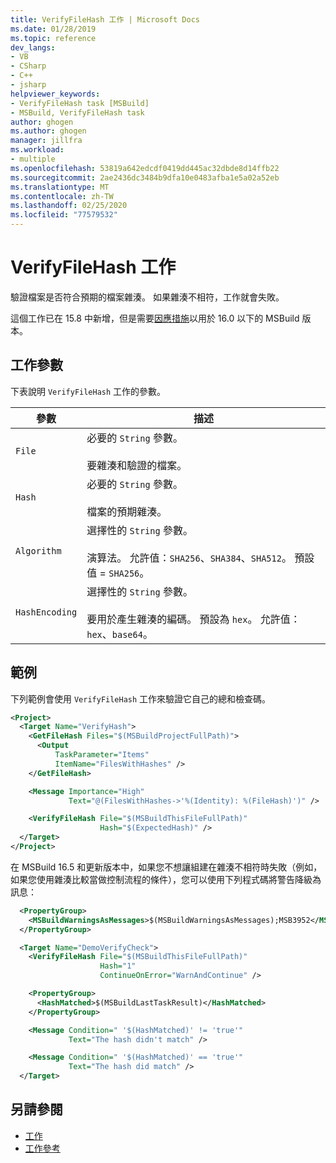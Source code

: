 ```yaml
---
title: VerifyFileHash 工作 | Microsoft Docs
ms.date: 01/28/2019
ms.topic: reference
dev_langs:
- VB
- CSharp
- C++
- jsharp
helpviewer_keywords:
- VerifyFileHash task [MSBuild]
- MSBuild, VerifyFileHash task
author: ghogen
ms.author: ghogen
manager: jillfra
ms.workload:
- multiple
ms.openlocfilehash: 53819a642edcdf0419dd445ac32dbde8d14ffb22
ms.sourcegitcommit: 2ae2436dc3484b9dfa10e0483afba1e5a02a52eb
ms.translationtype: MT
ms.contentlocale: zh-TW
ms.lasthandoff: 02/25/2020
ms.locfileid: "77579532"
---
```

# <a name="verifyfilehash-task"></a>VerifyFileHash 工作

驗證檔案是否符合預期的檔案雜湊。 如果雜湊不相符，工作就會失敗。

這個工作已在 15.8 中新增，但是需要[因應措施](https://github.com/Microsoft/msbuild/pull/3999#issuecomment-458193272)以用於 16.0 以下的 MSBuild 版本。

## <a name="task-parameters"></a>工作參數

 下表說明 `VerifyFileHash` 工作的參數。

|參數|描述|
|---------------|-----------------|
|`File`|必要的 `String` 參數。<br /><br />要雜湊和驗證的檔案。|
|`Hash`|必要的 `String` 參數。<br /><br />檔案的預期雜湊。|
|`Algorithm`|選擇性的 `String` 參數。<br /><br />演算法。 允許值：`SHA256`、`SHA384`、`SHA512`。 預設值 = `SHA256`。|
|`HashEncoding`|選擇性的 `String` 參數。<br /><br />要用於產生雜湊的編碼。 預設為 `hex`。 允許值：`hex`、`base64`。|

## <a name="example"></a>範例

下列範例會使用 `VerifyFileHash` 工作來驗證它自己的總和檢查碼。

```xml
<Project>
  <Target Name="VerifyHash">
    <GetFileHash Files="$(MSBuildProjectFullPath)">
      <Output
          TaskParameter="Items"
          ItemName="FilesWithHashes" />
    </GetFileHash>

    <Message Importance="High"
             Text="@(FilesWithHashes->'%(Identity): %(FileHash)')" />

    <VerifyFileHash File="$(MSBuildThisFileFullPath)"
                    Hash="$(ExpectedHash)" />
  </Target>
</Project>
```

在 MSBuild 16.5 和更新版本中，如果您不想讓組建在雜湊不相符時失敗（例如，如果您使用雜湊比較當做控制流程的條件），您可以使用下列程式碼將警告降級為訊息：

```xml
  <PropertyGroup>
    <MSBuildWarningsAsMessages>$(MSBuildWarningsAsMessages);MSB3952</MSBuildWarningsAsMessages>
  </PropertyGroup>

  <Target Name="DemoVerifyCheck">
    <VerifyFileHash File="$(MSBuildThisFileFullPath)"
                    Hash="1"
                    ContinueOnError="WarnAndContinue" />

    <PropertyGroup>
      <HashMatched>$(MSBuildLastTaskResult)</HashMatched>
    </PropertyGroup>

    <Message Condition=" '$(HashMatched)' != 'true'"
             Text="The hash didn't match" />

    <Message Condition=" '$(HashMatched)' == 'true'"
             Text="The hash did match" />
  </Target>
```

## <a name="see-also"></a>另請參閱

- [工作](../msbuild/msbuild-tasks.md)
- [工作參考](../msbuild/msbuild-task-reference.md)
